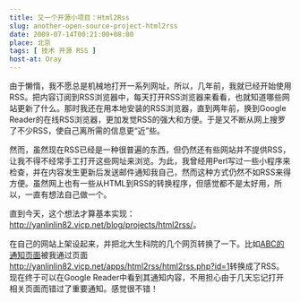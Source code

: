 ```yaml
---
title: 又一个开源小项目：Html2Rss
slug: another-open-source-project-html2rss
date: 2009-07-14T00:21:00+08:00
place: 北京
tags: [ 技术 开源 RSS ]
host-at: Oray
---
```

由于懒惰，我不愿总是机械地打开一系列网址，所以，几年前，我就已经开始使用RSS。把内容订阅到RSS浏览器中，每天打开RSS浏览器来看看，也就知道哪些网站更新了什么。那时我还在用本地安装的RSS浏览器，直到两年前，换到Google Reader的在线RSS浏览器，更加发觉RSS的强大和方便。于是又不断从网上搜罗了不少RSS，使自己离所需的信息更“近”些。

然而，虽然现在RSS已经是一种很普遍的东西，但仍然还有些网站并不提供RSS，让我不得不经常手工打开这些网址来浏览。为此，我曾经用Perl写过一些小程序来检查，并在内容发生更新后发送邮件通知我自己，然而这种方式仍然不如RSS来得方便。虽然网上也有一些从HTML到RSS的转换程序，但感觉都不是太好用，所以，一直有想法自己做一个。

直到今天，这个想法才算基本实现：<http://yanlinlin82.vicp.net/blog/projects/html2rss/>。

在自己的网站上架设起来，并把北大生科院的几个网页转换了一下。比如[ABC的通知页面](http://abc.cbi.pku.edu.cn/notice.php)被我通过页面<http://yanlinlin82.vicp.net/apps/html2rss/html2rss.php?id=1>转换成了RSS。现在终于可以在Google Reader中看到其通知内容，不用担心由于几天忘记打开相关页面而错过了重要通知。感觉很不错！
